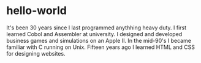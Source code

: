 # hello-world

It's been 30 years since I last programmed anythhing heavy duty. I first learned Cobol and Assembler at university. I designed and developed business games and simulations on an Apple II. In the mid-90's I became familiar with C running on Unix. Fifteen years ago I learned HTML and CSS for designing websites. 



